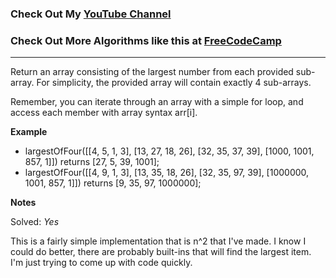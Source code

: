### Check Out My [YouTube Channel](https://www.YouTube.com/CodingTutorials360)

### Check Out More Algorithms like this at <a href="https://www.FreeCodeCamp.com"> FreeCodeCamp</a>
---

Return an array consisting of the largest number from each provided sub-array. For simplicity, the provided array will contain exactly 4 sub-arrays.

Remember, you can iterate through an array with a simple for loop, and access each member with array syntax arr[i].

**Example**
-   largestOfFour([[4, 5, 1, 3], [13, 27, 18, 26], [32, 35, 37, 39], [1000, 1001, 857, 1]]) returns [27, 5, 39, 1001];
-   largestOfFour([[4, 9, 1, 3], [13, 35, 18, 26], [32, 35, 97, 39], [1000000, 1001, 857, 1]]) returns [9, 35, 97, 1000000];

**Notes** 

Solved: *Yes*

This is a fairly simple implementation that is n^2 that I've made. I know I could do better, there are probably 
built-ins that will find the largest item. I'm just trying to come up with code quickly. 